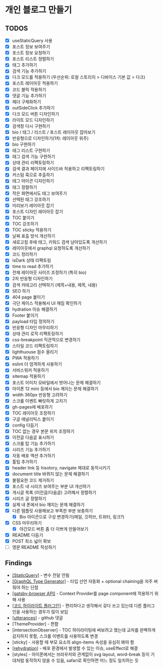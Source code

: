 # 개인 블로그 만들기

## TODOS

- [x] useStaticQuery 사용
- [x] 포스트 정보 보여주기
- [x] 포스트 정보 요청하기
- [x] 포스트 리스트 정렬하기
- [x] 태그 추가하기
- [x] 검색 기능 추가하기
- [x] 다크 모드를 적용하기 (우선순위: 로컬 스토리지 > 디바이스 기본 값 > 다크)
- [x] 포스트 레이아웃 적용하기
- [x] 코드 블럭 적용하기
- [x] 댓글 기능 추가하기
- [x] 헤더 구체화하기
- [x] outSideClick 추가하기
- [x] 다크 모드 버튼 디자인하기
- [x] 라이트 모드 디자인하기
- [x] 검색창 다시 구현하기
- [x] bio / 태그 / 리스트 / 포스트 레이아웃 잡아보기
- [x] 반응형으로 디자인하기(1차: 레이아웃 위주)
- [x] bio 구현하기
- [x] 태그 리스트 구현하기
- [x] 태그 검색 기능 구현하기
- [x] 상태 관리 리팩토링하기
- [x] 검색 결과 페이지에 사이드바 적용하고 리팩토링하기
- [x] 커스텀 훅으로 추출하기
- [x] 태그 아이콘 디자인하기
- [x] 태그 정렬하기
- [x] 작은 화면에서도 태그 보여주기
- [x] 선택된 태그 강조하기
- [x] 미리보기 레이아웃 잡기
- [x] 포스트 디자인 레이아웃 잡기
- [x] TOC 붙이기
- [x] TOC 강조하기
- [x] TOC sticky 적용하기
- [x] 날짜 표출 방식 개선하기
- [x] 새로고침 후에 태그, 키워드 검색 남아있도록 개선하기
- [x] 레이아웃에서 graphql 요청하도록 개선하기
- [x] 코드 정리하기
- [x] isDark 상태 리팩토링
- [x] time to read 추가하기
- [x] 전체 레이아웃 사이즈 조정하기 (특히 bio)
- [x] 2차 반응형 디자인하기
- [x] 검색 카테고리 선택하기 (제목+내용, 제목, 내용)
- [x] SEO 하기
- [x] 404 page 붙이기
- [x] 극단 케이스 적용해서 UI 깨짐 확인하기
- [x] hydration 이슈 해결하기
- [x] Footer 붙이기
- [x] payload 타입 정의하기
- [x] 반응형 디자인 마무리하기
- [x] 상태 관리 로직 리팩토링하기
- [x] css-breakpoint 직관적으로 변경하기
- [x] 스타일 코드 리팩토링하기
- [x] lighthuouse 점수 올리기
- [x] PWA 적용하기
- [x] eslint 더 엄격하게 사용하기
- [x] 서비스워커 적용하기
- [x] sitemap 적용하기
- [x] 포스트 이미지 모바일에서 벗어나는 문제 해결하기
- [x] 아이폰 12 mini 등에서 bio 깨지는 문제 해결하기
- [x] width 360px 반응형 고려하기
- [x] 스크롤 이벤트 빠릿하게 고치기
- [x] gh-pages에 배포하기
- [x] TOC 레이아웃 조정하기
- [x] 구글 애널리틱스 붙이기
- [x] config 다듬기
- [x] TOC 없는 경우 본문 위치 조정하기
- [x] 이전글 다음글 표시하기
- [x] 스크롤 탑 기능 추가하기
- [x] 시리즈 기능 추가하기
- [x] 자동 배포 액션 추가하기
- [x] 툴팁 추가하기
- [x] header link 등 hisotory, navigate 제대로 동작시키기
- [x] document title 바뀌지 않는 문제 해결하기     
- [x] 불필요한 코드 제거하기
- [x] 포스트 내 시리즈 보여주는 부분 UI 개선하기
- [x] 게시글 목록 (이전글/다음글) 고려해서 정렬하기
- [x] 시리즈 글 정렬하기
- [x] 실제 내 폰에서 bio 깨지는 문제 해결하기
- [x] 다른 템플릿 사용해보고 부족한 부분 보충하기
  - [x] Bio 아이콘으로 구성 변경하기(메일, 깃허브, 트위터, 링크?)
- [x] CSS 마무리하기
  - [x] 야간모드 버튼 좀 더 이쁘게 만들어보기
- [x] README 다듬기
- [x] POST 최소 넓이 확보
- [ ] 영문 README 작성하기

## Findings

- [[StaticQuery]](https://www.gatsbyjs.com/docs/how-to/querying-data/static-query/) - 변수 전달 안됨
- [[GraphQL Type Generator]](https://www.gatsbyjs.com/blog/how-to-use-gatsby-graphql-type-generation/) - 타입 선언 자동화 + optional chaining을 자주 써줘야 하는 단점
- [[gatsby-browser API]](https://www.gatsbyjs.com/docs/reference/config-files/gatsby-browser/) - Context Provider를 page component에 적용하기 위해 사용
- [[코드 하이라이트 플러그인]](https://www.gatsbyjs.com/plugins/gatsby-remark-highlight-code/) - 편리하다고 생각해서 갖다 쓰고 있는데 다른 플러그인을 사용하는 경우가 많이 보임
- [[utterances]](https://utteranc.es/?installation_id=28274981&setup_action=install) - github 댓글
- [ThemeProvider] - 편함
- [intersectionObserver] - TOC 하이라이팅에 써보려고 했는데 교차를 완벽하게 감지하지 못함, 스크롤 이벤트를 사용하도록 변경
- [sticky] - 사용할 때 부모 요소의 align-items 속성을 유심히 봐야 함 
- [[rehydration]](https://blog.logrocket.com/fixing-gatsbys-rehydration-issue/) - 배포 환경에서 발생할 수 있는 이슈, useEffect로 해결
- [styles] - 아이폰에서는 브라우저와 관계없이 svg layout, word-break 등이 기대처럼 동작하지 않을 수 있음, safari로 확인하면 어느 정도 일치하는 듯